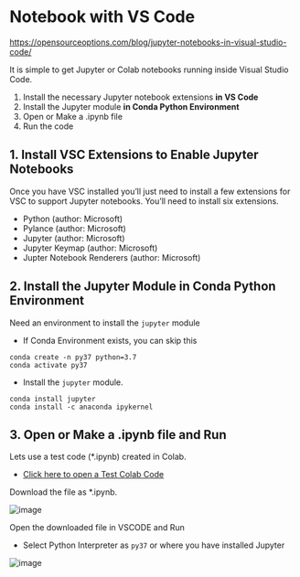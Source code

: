 # Notebook with VS Code

https://opensourceoptions.com/blog/jupyter-notebooks-in-visual-studio-code/

It is simple to get Jupyter or Colab notebooks running inside Visual Studio Code.

1. Install the necessary Jupyter notebook extensions **in VS Code**
2. Install the Jupyter module **in Conda Python Environment**
3. Open or Make a .ipynb file
4. Run the code

## 1. Install VSC Extensions to Enable Jupyter Notebooks

Once you have VSC installed you’ll just need to install a few extensions for VSC to support Jupyter notebooks. You’ll need to install six extensions.

* Python (author: Microsoft)
* Pylance (author: Microsoft)
* Jupyter (author: Microsoft)
* Jupyter Keymap (author: Microsoft)
* Jupter Notebook Renderers (author: Microsoft)

## 2. Install the Jupyter Module in Conda Python Environment

Need an environment to install the `jupyter` module

* If Conda Environment exists, you can skip this

```
conda create -n py37 python=3.7
conda activate py37
```

* Install the `jupyter` module.

```
conda install jupyter
conda install -c anaconda ipykernel
```

## 3. Open or Make a .ipynb file and Run

Lets use a test code (\*.ipynb) created in Colab.

* [Click here to open a Test Colab Code](https://github.com/ykkimhgu/DLIP-src/blob/main/Tutorial\_VSCode/Tutorial\_colab\_vscode.ipynb)

Download the file as \*.ipynb.

![image](https://user-images.githubusercontent.com/38373000/162196283-0569091f-e0b3-4d53-83a8-63cfcf6dea1d.png)

Open the downloaded file in VSCODE and Run

* Select Python Interpreter as `py37` or where you have installed Jupyter

![image](https://user-images.githubusercontent.com/38373000/162197036-96afbe6f-2610-4b70-8b5d-011668870e70.png)
